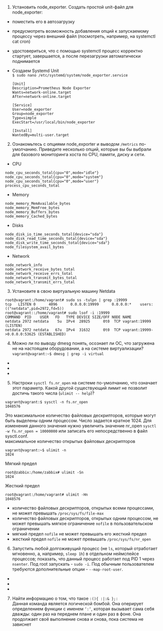 1. Установить node_exporter. Создать простой unit-файл для node_exporter:
 - поместить его в автозагрузку
 - предусмотреть возможность добавления опций к запускаемому процессу через внешний файл (посмотреть, например, на systemctl cat cron)
 - удостовериться, что с помощью systemctl процесс корректно стартует, завершается, а после перезагрузки автоматически поднимается

- Создаем Systemd Unit  
```$ sudo nano /etc/systemd/system/node_exporter.service```  
  ```
  [Unit]  
  Description=Prometheus Node Exporter  
  Wants=network-online.target  
  After=network-online.target  
  
  [Service]  
  User=node_exporter  
  Group=node_exporter  
  Type=simple  
  ExecStart=/usr/local/bin/node_exporter  
  
  [Install]  
  WantedBy=multi-user.target  
  ```
  

2. Ознакомьтесь с опциями node_exporter и выводом ```/metrics``` по-умолчанию. Приведите несколько опций, которые вы бы выбрали для базового мониторинга хоста по CPU, памяти, диску и сети.
- CPU
```
node_cpu_seconds_total{cpu="0",mode="idle"}
node_cpu_seconds_total{cpu="0",mode="system"}
node_cpu_seconds_total{cpu="0",mode="user"}
process_cpu_seconds_total
```
- Memory
```
node_memory_MemAvailable_bytes
node_memory_MemFree_bytes
node_memory_Buffers_bytes
node_memory_Cached_bytes
```
- Disks
```
node_disk_io_time_seconds_total{device="sda"}
node_disk_read_time_seconds_total{device="sda"}
node_disk_write_time_seconds_total{device="sda"}
node_filesystem_avail_bytes
```
- Network
```
node_network_info
node_network_receive_bytes_total
node_network_receive_errs_total
node_network_transmit_bytes_total
node_network_transmit_errs_total
```

3. Установите в свою виртуальную машину Netdata
```
root@vagrant:/home/vagrant# sudo ss -tulpn | grep :19999
tcp   LISTEN 0      4096      0.0.0.0:19999      0.0.0.0:*    users:(("netdata",pid=2972,fd=5))
root@vagrant::/home/vagrant# sudo lsof -i :19999
COMMAND  PID    USER   FD   TYPE DEVICE SIZE/OFF NODE NAME
netdata 2972 netdata    5u  IPv4  28925      0t0  TCP vagrant:19999 (LISTEN)
netdata 2972 netdata   67u  IPv4  31632      0t0  TCP vagrant:19999->0.0.0.0:53625 (ESTABLISHED)
```

4. Можно ли по выводу dmesg понять, осознает ли ОС, что загружена не на настоящем оборудовании, а на системе виртуализации?
```vagrant@vagrant:~$ dmesg | grep -i virtual```
-
-
-

5. Настроки ```sysctl fs.nr_open``` на системе по-умолчанию, что означает этот параметр. Какой другой существующий лимит не позволит достичь такого числа (```ulimit --
help```)?
```
vagrant@vagrant:$ sysctl -n fs.nr_open  
1048576  
```
Это максимальное количество файловых дескрипторов, которые могут быть выделены одним процессом. Число задается кратное 1024. Для изменения данного значения нужно увеличить значение nr_open ```sysctl -w fs.nr_open = 10000000``` или записать его непосредственно в файл sysctl.conf.  
максимальное количество открытых файловых дескрипторов     
```
vagrant@vagrant:~$ ulimit -n
1024
```
Мягкий предел
```
root@zabbix:/home/zabbix# ulimit -Sn
1024
```
Жесткий предел
```
root@vagrant:/home/vagrant# ulimit -Hn
1048576
```
- количество файловых дескрипторов, открытых всеми процессами, не может превышать ```/proc/sys/fs/file-max``` 
- количество файловых дескрипторов, открытых одним процессом, не может превышать мягкое ограничение ```nofile``` в пользовательском ограничении  
- мягкий предел ```nofile``` не может превышать его жесткий предел  
- жесткий предел ```nofile``` не может превышать ```/proc/sys/fs/nr_open```  

6. Запустить любой долгоживущий процесс (не ```ls```, который отработает мгновенно, а, например, ```sleep 1h```) в отдельном неймспейсе процессов; показать, что данный процесс работает под PID 1 через ```nsenter```. Под root запускать - ```sudo -i```. Под обычным пользователем требуются дополнительные опции - ```--map-root-user```.  
-
-
-

7. Найти информацию о том, что такое ```:(){ :|:& };:```  
Данная команда является логической бомбой. Она оперирует определением функции с именем ```‘:‘```, которая вызывает сама себя дважды: один раз на переднем плане и один раз в фоне. Она продолжает своё выполнение снова и снова, пока система не зависнет
